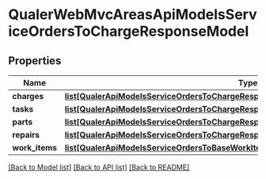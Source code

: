 # QualerWebMvcAreasApiModelsServiceOrdersToChargeResponseModel

## Properties
Name | Type | Description | Notes
------------ | ------------- | ------------- | -------------
**charges** | [**list[QualerApiModelsServiceOrdersToChargeResponseModelBasePriceModel]**](QualerApiModelsServiceOrdersToChargeResponseModelBasePriceModel.md) |  | [optional] 
**tasks** | [**list[QualerApiModelsServiceOrdersToChargeResponseModelBaseOrderTaskPriceModel]**](QualerApiModelsServiceOrdersToChargeResponseModelBaseOrderTaskPriceModel.md) |  | [optional] 
**parts** | [**list[QualerApiModelsServiceOrdersToChargeResponseModelBaseOrderPartRepairPriceModel]**](QualerApiModelsServiceOrdersToChargeResponseModelBaseOrderPartRepairPriceModel.md) |  | [optional] 
**repairs** | [**list[QualerApiModelsServiceOrdersToChargeResponseModelBaseOrderPartRepairPriceModel]**](QualerApiModelsServiceOrdersToChargeResponseModelBaseOrderPartRepairPriceModel.md) |  | [optional] 
**work_items** | [**list[QualerApiModelsServiceOrdersToBaseWorkItemModel]**](QualerApiModelsServiceOrdersToBaseWorkItemModel.md) |  | [optional] 

[[Back to Model list]](../README.md#documentation-for-models) [[Back to API list]](../README.md#documentation-for-api-endpoints) [[Back to README]](../README.md)

